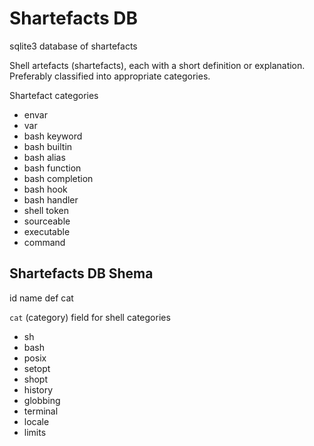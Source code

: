 # Shartefacts DB

sqlite3 database of shartefacts

Shell artefacts (shartefacts), each with a short definition or explanation. Preferably classified into appropriate categories.

Shartefact categories
- envar
- var
- bash keyword
- bash builtin
- bash alias
- bash function
- bash completion
- bash hook
- bash handler
- shell token
- sourceable
- executable
- command




## Shartefacts DB Shema

id
name
def
cat

`cat` (category) field for shell categories
- sh
- bash
- posix
- setopt
- shopt
- history
- globbing
- terminal
- locale
- limits
